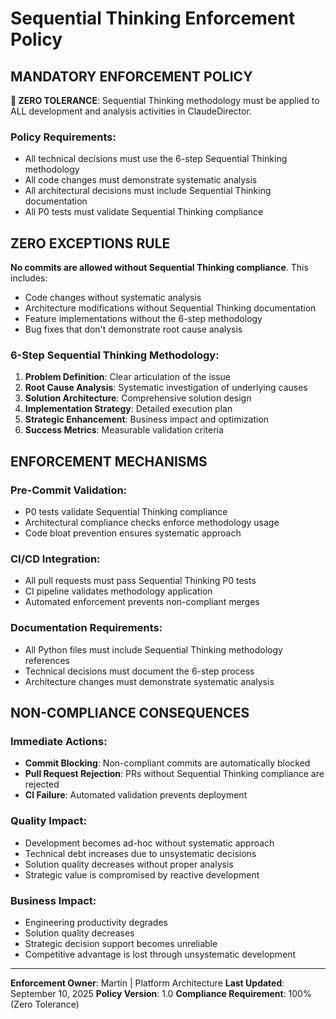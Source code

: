 # Sequential Thinking Enforcement Policy

## MANDATORY ENFORCEMENT POLICY

**🚨 ZERO TOLERANCE**: Sequential Thinking methodology must be applied to ALL development and analysis activities in ClaudeDirector.

### Policy Requirements:
- All technical decisions must use the 6-step Sequential Thinking methodology
- All code changes must demonstrate systematic analysis
- All architectural decisions must include Sequential Thinking documentation
- All P0 tests must validate Sequential Thinking compliance

## ZERO EXCEPTIONS RULE

**No commits are allowed without Sequential Thinking compliance**. This includes:
- Code changes without systematic analysis
- Architecture modifications without Sequential Thinking documentation
- Feature implementations without the 6-step methodology
- Bug fixes that don't demonstrate root cause analysis

### 6-Step Sequential Thinking Methodology:
1. **Problem Definition**: Clear articulation of the issue
2. **Root Cause Analysis**: Systematic investigation of underlying causes
3. **Solution Architecture**: Comprehensive solution design
4. **Implementation Strategy**: Detailed execution plan
5. **Strategic Enhancement**: Business impact and optimization
6. **Success Metrics**: Measurable validation criteria

## ENFORCEMENT MECHANISMS

### Pre-Commit Validation:
- P0 tests validate Sequential Thinking compliance
- Architectural compliance checks enforce methodology usage
- Code bloat prevention ensures systematic approach

### CI/CD Integration:
- All pull requests must pass Sequential Thinking P0 tests
- CI pipeline validates methodology application
- Automated enforcement prevents non-compliant merges

### Documentation Requirements:
- All Python files must include Sequential Thinking methodology references
- Technical decisions must document the 6-step process
- Architecture changes must demonstrate systematic analysis

## NON-COMPLIANCE CONSEQUENCES

### Immediate Actions:
- **Commit Blocking**: Non-compliant commits are automatically blocked
- **Pull Request Rejection**: PRs without Sequential Thinking compliance are rejected
- **CI Failure**: Automated validation prevents deployment

### Quality Impact:
- Development becomes ad-hoc without systematic approach
- Technical debt increases due to unsystematic decisions
- Solution quality decreases without proper analysis
- Strategic value is compromised by reactive development

### Business Impact:
- Engineering productivity degrades
- Solution quality decreases
- Strategic decision support becomes unreliable
- Competitive advantage is lost through unsystematic development

---

**Enforcement Owner**: Martin | Platform Architecture
**Last Updated**: September 10, 2025
**Policy Version**: 1.0
**Compliance Requirement**: 100% (Zero Tolerance)
